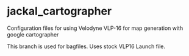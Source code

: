 # jackal_cartographer
Configuration files for using Velodyne VLP-16 for map generation with google cartographer

This branch is used for bagfiles. Uses stock VLP16 Launch file.
